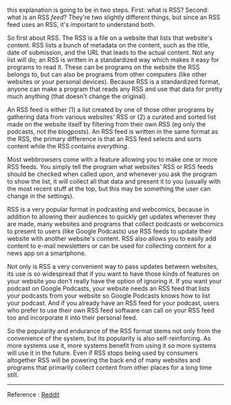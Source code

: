 this explanation is going to be in two steps. First: what is RSS? Second: what is an RSS _feed_? They're two slightly different things, but since an RSS feed uses an RSS, it's important to understand both.

So first about RSS. The RSS is a file on a website that lists that website's content. RSS lists a bunch of metadata on the content, such as the title, date of submission, and the URL that leads to the actual content. Not any list will do; an RSS is written in a standardized way which makes it easy for programs to read it. These can be programs on the website the RSS belongs to, but can also be programs from other computers (like other websites or your personal devices). Because RSS is a standardized format, anyone can make a program that reads any RSS and use that data for pretty much anything (that doesn't change the original).

An RSS feed is either (1) a list created by one of those other programs by gathering data from various websites' RSS or (2) a curated and sorted list made on the website itself by filtering from their own RSS (eg only the podcasts, not the blogposts). An RSS feed is written in the same format as the RSS, the primary difference is that an RSS feed selects and sorts content while the RSS contains _everything_.

Most webbrowsers come with a feature allowing you to make one or more RSS feeds. You simply tell the program what websites' RSS or RSS feeds should be checked when called upon, and whenever you ask the program to show the list, it will collect all that data and present it to you (usually with the most recent stuff at the top, but this may be something the user can change in the settings).

RSS is a very popular format in podcasting and webcomics, because in addition to allowing their audiences to quickly get updates whenever they are made, many websites and programs that collect podcasts or webcomics to present to users (like Google Podcasts) use RSS feeds to update their website with another website's content. RSS also allows you to easily add content to e-mail newsletters or can be used for collecting content for a news app on a smartphone.

Not only is RSS a very convenient way to pass updates between websites, its use is so widespread that if you want to have those kinds of features on your website you don't really have the option of ignoring it. If you want your podcast on Google Podcasts, your website needs an RSS feed that lists your podcasts from your website so Google Podcasts knows how to list your podcast. And if you already have an RSS feed for your podcast, users who prefer to use their own RSS feed software can call on your RSS feed too and incorporate it into their personal feed.

So the popularity and endurance of the RSS format stems not only from the convenience of the system, but its popularity is also self-reinforcing. As more systems use it, more systems benefit from using it so more systems will use it in the future. Even if RSS stops being used by consumers altogether RSS will be powering the back end of many websites and programs that primarily collect content from other places for a long time still.

---
Reference : 
[Reddit](https://www.reddit.com/r/explainlikeimfive/comments/15kfcsm/eli5_what_is_rss_feed_and_how_is_it_useful/)
